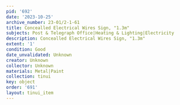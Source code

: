 ```yaml
---
pid: '692'
date: '2023-10-25'
archive_number: 23-01/2-1-61
title: Concealled Electrical Wires Sign, "1.3m"
subjects: Post & Telegraph Office|Heating & Lighting|Electricity
description: Concealled Electrical Wires Sign, "1.3m"
extent: '1'
condition: Good
date_unvalidated: Unknown
creator: Unknown
collector: Unknown
materials: Metal|Paint
collection: tinui
key: object
order: '691'
layout: tinui_item
---
```

